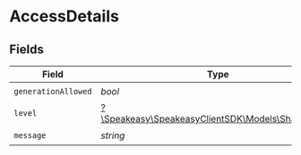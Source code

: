 # AccessDetails


## Fields

| Field                                                                              | Type                                                                               | Required                                                                           | Description                                                                        |
| ---------------------------------------------------------------------------------- | ---------------------------------------------------------------------------------- | ---------------------------------------------------------------------------------- | ---------------------------------------------------------------------------------- |
| `generationAllowed`                                                                | *bool*                                                                             | :heavy_check_mark:                                                                 | N/A                                                                                |
| `level`                                                                            | [?\Speakeasy\SpeakeasyClientSDK\Models\Shared\Level](../../Models/Shared/Level.md) | :heavy_minus_sign:                                                                 | N/A                                                                                |
| `message`                                                                          | *string*                                                                           | :heavy_check_mark:                                                                 | N/A                                                                                |
